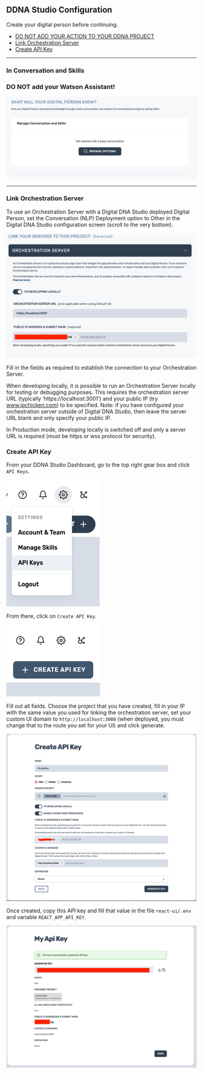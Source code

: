 ## DDNA Studio Configuration
Create your digital person before continuing.

- [DO NOT ADD YOUR ACTION TO YOUR DDNA PROJECT](#in-conversation-and-skills)
- [Link Orchestration Server](#link-orchestration-server)
- [Create API Key](#create-api-key)

---

### In Conversation and Skills
### DO NOT add your Watson Assistant!


![./docs/conversation](./imgs/ddna_conversation_and_skills.png)

---


### Link Orchestration Server

To use an Orchestration Server with a Digital DNA Studio deployed Digital Person, set the Conversation (NLP) Deployment option to Other in the Digital DNA Studio configuration screen (scroll to the very bottom).

![./docs/token-server.png](./imgs/orch-url.png)

Fill in the fields as required to establish the connection to your Orchestration Server.

When developing locally, it is possible to run an Orchestration Server locally for testing or debugging purposes. This requires the orchestration server URL (typically ‘https://localhost:3001’) and your public IP (try www.ipchicken.com) to be specified. Note: if you have configured your orchestration server outside of Digital DNA Studio, then leave the server URL blank and only specify your public IP.

In Production mode, developing locally is switched off and only a server URL is required (must be https or wss protocol for security).

### Create API Key
From your DDNA Studio Dashboard, go to the top right gear box and click `API Keys`.

![apiKey](./imgs/apiKey.png)

From there, click on `Create API Key`.

![createApiKey](./imgs/generateApiKey.png)

Fill out all fields. Choose the project that you have created, fill in your IP with the same value you used for linking the orchestration server, set your custom UI domain to `http://localhost:3000` (when deployed, you must change that to the route you set for your UI) and click generate.


![apiKeyPage](./imgs/apiKeyPage.png)

Once created, copy this API key and fill that value in the file `react-ui/.env` and variable `REACT_APP_API_KEY`.


![completedApiKey](./imgs/apiKeyFinished.png)
